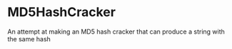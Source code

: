 # MD5HashCracker
An attempt at making an MD5 hash cracker that can produce a string with the same hash
